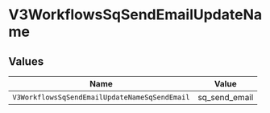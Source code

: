 # V3WorkflowsSqSendEmailUpdateName


## Values

| Name                                          | Value                                         |
| --------------------------------------------- | --------------------------------------------- |
| `V3WorkflowsSqSendEmailUpdateNameSqSendEmail` | sq_send_email                                 |